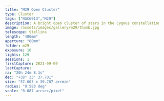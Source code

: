 ```yaml
---
title: "M29 Open Cluster"
type: Cluster
tags: ["NGC6913","M29"]
description: A bright open cluster of stars in the Cygnus constellation.
image: /assets/images/gallery/m29/thumb.jpg
telescope: Stellina
length: "400mm"
aperture: "80mm"
folder: m29
exposure: 10
lights: 129
sessions: 1
firstCapture: 2021-09-09 
lastCapture:
ra: "20h 24m 8.1s"
dec: "+38° 33' 37.701"
size: "57.603 x 39.787 arcmin"
radius: "0.583 deg"
scale: "0.687 arcsec/pixel"
---
```

